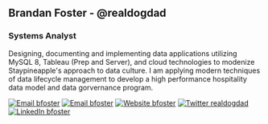 ## Brandan Foster - @realdogdad
### Systems Analyst
Designing, documenting and implementing data applications utilizing MySQL 8, Tableau (Prep and Server), and cloud technologies to modenize Staypineapple's approach to data culture.
I am applying modern techniques of data lifecycle management to develop a high performance hospitality data model and data gorvernance program.

[![Email bfoster](https://img.shields.io/badge/Email-brandan@getfoster.net-greeb?style=for-the-badge)](mailto:brandan@getfoster.net)
[![Email bfoster](https://img.shields.io/badge/Email-bfoster@staypineapple.com-greeb?style=for-the-badge)](mailto:bfoster@staypineapple.com)
[![Website bfoster](https://img.shields.io/badge/Website-RealDogDad.Dev-yellow?style=for-the-badge)](https://realdogdad.github.io/)
[![Twitter realdogdad](https://img.shields.io/badge/Twitter-@real_dog_dad-9cf?style=for-the-badge)](https://twitter.com/real_dog_dad)
[![LinkedIn bfoster](https://img.shields.io/badge/LinkedIn-getfoster-blue?style=for-the-badge)](https://www.linkedin.com/in/getfoster/)
